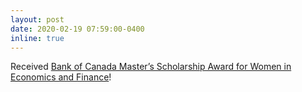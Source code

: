 ```yaml
---
layout: post
date: 2020-02-19 07:59:00-0400
inline: true
---
```


Received [Bank of Canada Master’s Scholarship Award for Women in Economics and Finance](https://www.bankofcanada.ca/2020/02/bank-canada-announces-scholarship-recipients/)!
